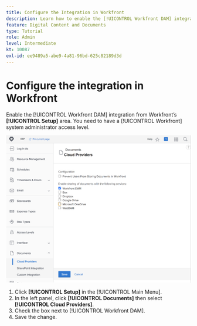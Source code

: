 ```yaml
---
title: Configure the Integration in Workfront
description: Learn how to enable the [!UICONTROL Workfront DAM] integration at the system administrator access level.
feature: Digital Content and Documents
type: Tutorial
role: Admin
level: Intermediate
kt: 10087
exl-id: ee9489a5-abe9-4a81-96bd-625c82189d3d
---
```

# Configure the integration in Workfront

Enable the [!UICONTROL Workfront DAM] integration from Workfront’s **[!UICONTROL Setup]** area. You need to have a [!UICONTROL Workfront] system administrator access level.

![A screenshot of the [!UICONTROL Cloud Providers] configuration page](assets/01-configure-the-integration-in-workfront.png)

1. Click **[!UICONTROL Setup]** in the [!UICONTROL Main Menu].
1. In the left panel, click **[!UICONTROL Documents]** then select **[!UICONTROL Cloud Providers]**.
1. Check the box next to [!UICONTROL Workfront DAM].
1. Save the change.

<!--
Learn more graphic and documentation article link, below
* Enabling Workfront DAM
 -->
